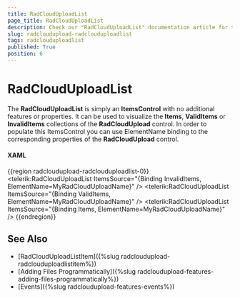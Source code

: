 ```yaml
---
title: RadCloudUploadList
page_title: RadCloudUploadList
description: Check our "RadCloudUploadList" documentation article for the RadCloudUpload WPF control.
slug: radcloudupload-radclouduploadlist
tags: radclouduploadlist
published: True
position: 6
---
```


# RadCloudUploadList

The __RadCloudUploadList__ is simply an __ItemsControl__ with no additional features or properties. It can be used to visualize the __Items__, __ValidItems__ or __InvalidItems__ collections of the __RadCloudUpload__ control. In order to populate this ItemsControl you can use ElementName binding to the corresponding properties of the __RadCloudUpload__ control.      

#### __XAML__
{{region radcloudupload-radclouduploadlist-0}}
    <telerik:RadCloudUploadList ItemsSource="{Binding InvalidItems, ElementName=MyRadCloudUploadName}" />
    <telerik:RadCloudUploadList ItemsSource="{Binding ValidItems, ElementName=MyRadCloudUploadName}" />
    <telerik:RadCloudUploadList ItemsSource="{Binding Items, ElementName=MyRadCloudUploadName}" />
{{endregion}}

## See Also
* [RadCloudUploadListItem]({%slug radcloudupload-radclouduploadlistitem%})
* [Adding Files Programmatically]({%slug radcloudupload-features-adding-files-programmatically%})
* [Events]({%slug radcloudupload-features-events%})